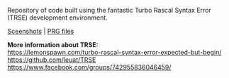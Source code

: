 Repository of code built using the fantastic Turbo Rascal Syntax Error (TRSE) development environment.

[Sceenshots](https://github.com/fuzzybad/trse/tree/main/pet/screenshots) | [PRG files](https://github.com/fuzzybad/trse/tree/main/pet/binaries)<BR>


**More information about TRSE:**<BR>
https://lemonspawn.com/turbo-rascal-syntax-error-expected-but-begin/<BR>
https://github.com/leuat/TRSE<BR>
https://www.facebook.com/groups/742955836046459/<BR>
